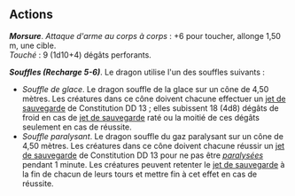 ## Actions
_**Morsure**_. _Attaque d'arme au corps à corps_ : +6 pour toucher, allonge 1,50 m, une cible.  
_Touché_ : 9 (1d10+4) dégâts perforants.

_**Souffles (Recharge 5-6)**_. Le dragon utilise l'un des souffles suivants :
* _Souffle de glace_. Le dragon souffle de la glace sur un cône de 4,50 mètres. Les créatures dans ce cône doivent chacune effectuer un [jet de sauvegarde](/utiliser-les-caracteristiques/#jets-de-sauvegarde) de Constitution DD 13 ; elles subissent 18 (4d8) dégâts de froid en cas de [jet de sauvegarde](/utiliser-les-caracteristiques/#jets-de-sauvegarde) raté ou la moitié de ces dégâts seulement en cas de réussite.
* _Souffle paralysant_. Le dragon souffle du gaz paralysant sur un cône de 4,50 mètres. Les créatures dans ce cône doivent chacune réussir un [jet de sauvegarde](/utiliser-les-caracteristiques/#jets-de-sauvegarde) de Constitution DD 13 pour ne pas être [_paralysées_](/gerer-la-sante-du-personnage/#paralyse) pendant 1 minute. Les créatures peuvent retenter le [jet de sauvegarde](/utiliser-les-caracteristiques/#jets-de-sauvegarde) à la fin de chacun de leurs tours et mettre fin à cet effet en cas de réussite.
